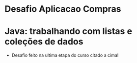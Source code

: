 # Desafio Aplicacao Compras

# Java: trabalhando com listas e coleções de dados

- Desafio feito na ultima etapa do curso citado a cima!

